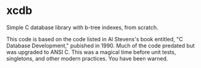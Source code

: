# xcdb
Simple C database library with b-tree indexes, from scratch.

This code is based on the code listed in Al Stevens's book
entitled, "C Database Development," pubished in 1990.  Much of
the code predated but was upgraded to ANSI C.  This was a 
magical time before unit tests, singletons, and other modern
practices.  You have been warned.